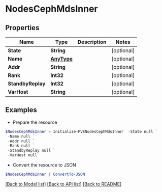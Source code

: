 # NodesCephMdsInner
## Properties

Name | Type | Description | Notes
------------ | ------------- | ------------- | -------------
**State** | **String** |  | [optional] 
**Name** | [**AnyType**](.md) |  | [optional] 
**Addr** | **String** |  | [optional] 
**Rank** | **Int32** |  | [optional] 
**StandbyReplay** | **Int32** |  | [optional] 
**VarHost** | **String** |  | [optional] 

## Examples

- Prepare the resource
```powershell
$NodesCephMdsInner = Initialize-PVENodesCephMdsInner  -State null `
 -Name null `
 -Addr null `
 -Rank null `
 -StandbyReplay null `
 -VarHost null
```

- Convert the resource to JSON
```powershell
$NodesCephMdsInner | ConvertTo-JSON
```

[[Back to Model list]](../README.md#documentation-for-models) [[Back to API list]](../README.md#documentation-for-api-endpoints) [[Back to README]](../README.md)

